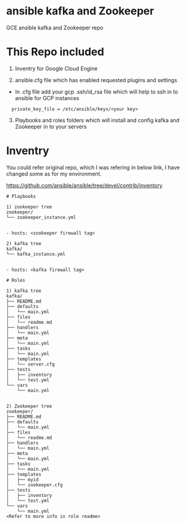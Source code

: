 # ansible kafka and Zookeeper
GCE ansible kafka and Zookeeper repo

# This Repo included

1) Inventry for Google Cloud Engine

2) ansible.cfg file which has enabled requested plugins and settings 
  * In .cfg file add your gcp .ssh/id_rsa file which will help to ssh in to ansible for GCP instances
  ```
    private_key_file = /etc/ansible/keys/<your key>
 ``` 
3) Playbooks and roles folders which will install and config kafka and Zookeeper in to your servers

# Inventry

You could refer original repo, which I was refering in below link, I have changed some as for my environment.

https://github.com/ansible/ansible/tree/devel/contrib/inventory
```
# Playbooks

1) zookeeper tree
zookeeper/
└── zookeeper_instance.yml 


- hosts: <zookeeper firewall tag>
  
2) kafka tree
kafka/
└── kafka_instance.yml


- hosts: <kafka firewall tag>

# Roles

1) kafka tree
kafka/
├── README.md
├── defaults
│   └── main.yml
├── files
│   └── readme.md
├── handlers
│   └── main.yml
├── meta
│   └── main.yml
├── tasks
│   └── main.yml
├── templates
│   └── server.cfg
├── tests
│   ├── inventory
│   └── test.yml
└── vars
    └── main.yml
    
    
2) Zookeeper tree
zookeeper/
├── README.md
├── defaults
│   └── main.yml
├── files
│   └── readme.md
├── handlers
│   └── main.yml
├── meta
│   └── main.yml
├── tasks
│   └── main.yml
├── templates
│   ├── myid
│   └── zookeeper.cfg
├── tests
│   ├── inventory
│   └── test.yml
└── vars
    └── main.yml
<Refer to more info in role readme>
```
